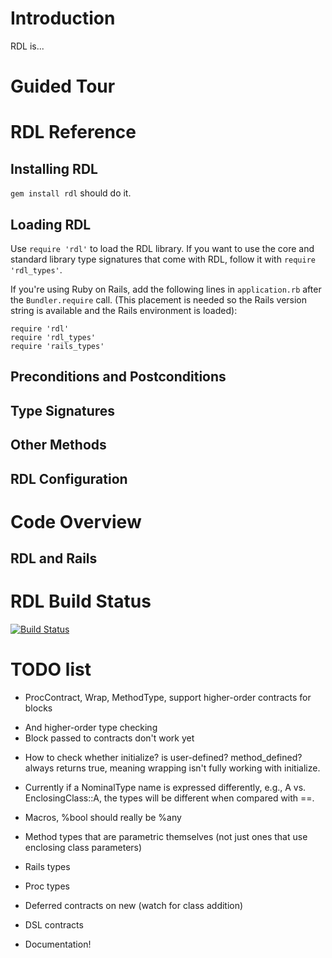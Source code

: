 # Introduction

RDL is...

# Guided Tour

# RDL Reference

## Installing RDL

`gem install rdl` should do it.

## Loading RDL

Use `require 'rdl'` to load the RDL library. If you want to use the
core and standard library type signatures that come with RDL, follow
it with `require 'rdl_types'`.

If you're using Ruby on Rails, add the following lines in
`application.rb` after the `Bundler.require` call. (This placement is
needed so the Rails version string is available and the Rails
environment is loaded):

```
require 'rdl'
require 'rdl_types'
require 'rails_types'
```

## Preconditions and Postconditions

## Type Signatures

## Other Methods

## RDL Configuration

# Code Overview

## RDL and Rails


# RDL Build Status

[![Build Status](https://travis-ci.org/plum-umd/rdl.png?branch=cRDL)](https://travis-ci.org/plum-umd/rdl)

# TODO list

* ProcContract, Wrap, MethodType, support higher-order contracts for blocks
+ And higher-order type checking
+ Block passed to contracts don't work yet

* How to check whether initialize? is user-defined? method_defined? always
returns true, meaning wrapping isn't fully working with initialize.

* Currently if a NominalType name is expressed differently, e.g., A
  vs. EnclosingClass::A, the types will be different when compared
  with ==.

* Macros, %bool should really be %any

* Method types that are parametric themselves (not just ones that use
  enclosing class parameters)

* Rails types

* Proc types

* Deferred contracts on new (watch for class addition)

* DSL contracts

* Documentation!
